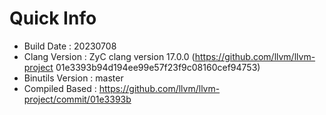 # Quick Info
* Build Date : 20230708
* Clang Version : ZyC clang version 17.0.0 (https://github.com/llvm/llvm-project 01e3393b94d194ee99e57f23f9c08160cef94753)
* Binutils Version : master
* Compiled Based : https://github.com/llvm/llvm-project/commit/01e3393b

